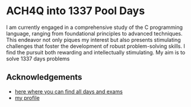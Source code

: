 # ACH4Q into 1337 Pool Days

I am currently engaged in a comprehensive study of the C programming language, ranging from foundational principles to advanced techniques. This endeavor not only piques my interest but also presents stimulating challenges that foster the development of robust problem-solving skills. I find the pursuit both rewarding and intellectually stimulating. My aim is to solve 1337 days problems
## Acknowledgements

 - [here where you can find all days and exams](https://github.com/48d31kh413k/1337-Piscine-42)
 - [my profile](https://github.com/ACH4Q)
 
